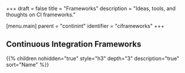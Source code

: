 +++
draft = false
title = "Frameworks"
description = "Ideas, tools, and thoughts on CI frameworks."

[menu.main]
parent = "continint"
identifier = "ciframeworks"
+++

## Continuous Integration Frameworks

{{% children nohidden="true" style="h3" depth="3" description="true" sort="Name" %}}

